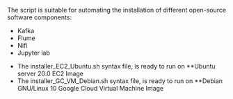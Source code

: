 The script is suitable for automating the installation of different open-source software components:
* Kafka
* Flume
* Nifi
* Jupyter lab

- The installer_EC2_Ubuntu.sh syntax file, is ready to run on **Ubuntu server 20.0 EC2 Image
- The installer_GC_VM_Debian.sh syntax file, is ready to run on **Debian GNU/Linux 10 Google Cloud Virtual Machine Image

